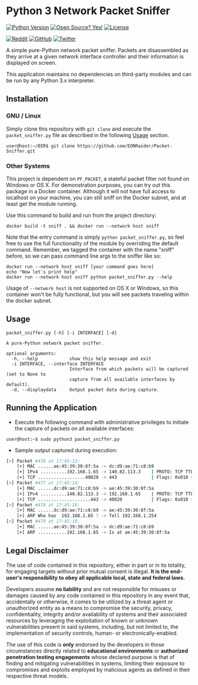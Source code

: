 # Python 3 Network Packet Sniffer

[![Python Version](https://img.shields.io/badge/python-3.x-blue?style=for-the-badge&logo=python)](https://github.com/EONRaider/Packet-Sniffer/)
[![Open Source? Yes!](https://img.shields.io/badge/Open%20Source%3F-Yes!-green?style=for-the-badge&logo=appveyor)](https://github.com/EONRaider/Packet-Sniffer/)
[![License](https://img.shields.io/github/license/EONRaider/Packet-Sniffer?style=for-the-badge)](https://github.com/EONRaider/Packet-Sniffer/blob/master/LICENSE)

[![Reddit](https://img.shields.io/reddit/user-karma/combined/eonraider?style=flat-square&logo=reddit)](https://www.reddit.com/user/eonraider)
[![GitHub](https://img.shields.io/github/followers/eonraider?label=GitHub&logo=github&style=flat-square)](https://github.com/EONRaider)
[![Twitter](https://img.shields.io/twitter/follow/eon_raider?style=flat-square&logo=twitter)](https://twitter.com/intent/follow?screen_name=eon_raider)

A simple pure-Python network packet sniffer. Packets are disassembled
as they arrive at a given network interface controller and their information
is displayed on screen.

This application maintains no dependencies on third-party modules and can be
run by any Python 3.x interpreter.

## Installation

### GNU / Linux

Simply clone this repository with `git clone` and execute the `packet_sniffer.py`
file as described in the following <a href="#usage">Usage</a> section.

```
user@host:~/DIR$ git clone https://github.com/EONRaider/Packet-Sniffer.git
```

### Other Systems

This project is dependent on `PF_PACKET`, a stateful packet filter not
found on Windows or OS X. For demonstration purposes, you can try out this
package in a Docker container. Although it will not have full access to
localhost on your machine, you can still sniff on the Docker subnet, and at
least get the module running.

Use this command to build and run from the project directory:

```
docker build -t sniff . && docker run --network host sniff
```

Note that the entry command is simply `python packet_sniffer.py`, so feel
free to use the full functionality of the module by overriding the default
command. Remember, we tagged the container with the name "sniff" before, so
we can pass command line args to the sniffer like so:

```
docker run --network host sniff [your command goes here]
echo "Now let's print help"
docker run --network host sniff python packet_sniffer.py --help
```

Usage of `--network host` is not supported on OS X or Windows,
so this container won't be fully functional, but you will see packets traveling
within the docker subnet.

<h2 id="usage">Usage</h2>

```
packet_sniffer.py [-h] [-i INTERFACE] [-d]

A pure-Python network packet sniffer.

optional arguments:
  -h, --help            show this help message and exit
  -i INTERFACE, --interface INTERFACE
                        Interface from which packets will be captured (set to None to
                        capture from all available interfaces by default).
  -d, --displaydata     Output packet data during capture.
```

## Running the Application

- Execute the following command with administrative privileges to
  initiate the capture of packets on all available interfaces:

```user@host:~$ sudo python3 packet_sniffer.py```

- Sample output captured during execution:

```sh
[>] Packet #476 at 17:45:13:
    [+] MAC ......ae:45:39:30:8f:5a -> dc:d9:ae:71:c8:b9
    [+] IPv4 ..........192.168.1.65 -> 140.82.113.3    | PROTO: TCP TTL: 64
    [+] TCP ..................40820 -> 443             | Flags: 0x010 > ACK
[>] Packet #477 at 17:45:14:
    [+] MAC ......dc:d9:ae:71:c8:b9 -> ae:45:39:30:8f:5a
    [+] IPv4 ..........140.82.113.3 -> 192.168.1.65    | PROTO: TCP TTL: 49
    [+] TCP ....................443 -> 40820           | Flags: 0x010 > ACK
[>] Packet #478 at 17:45:18:
    [+] MAC ......dc:d9:ae:71:c8:b9 -> ae:45:39:30:8f:5a
    [+] ARP Who has  192.168.1.65 ? -> Tell 192.168.1.254
[>] Packet #479 at 17:45:18:
    [+] MAC ......ae:45:39:30:8f:5a -> dc:d9:ae:71:c8:b9
    [+] ARP ...........192.168.1.65 -> Is at ae:45:39:30:8f:5a
```

## Legal Disclaimer

The use of code contained in this repository, either in part or in its totality,
for engaging targets without prior mutual consent is illegal. **It is
the end-user's responsibility to obey all applicable local, state
and federal laws.**

Developers assume **no liability** and are not
responsible for misuses or damages caused by any code contained
in this repository in any event that, accidentally or otherwise, it comes to
be utilized by a threat agent or unauthorized entity as a means to compromise
the security, privacy, confidentiality, integrity and/or availability of
systems and their associated resources by leveraging the exploitation of known
or unknown vulnerabilities present in said systems, including, but not limited
to, the implementation of security controls, human- or electronically-enabled.

The use of this code is **only** endorsed by the developers in those
circumstances directly related to **educational environments** or
**authorized penetration testing engagements** whose declared purpose is that
of finding and mitigating vulnerabilities in systems, limiting their exposure
to compromises and exploits employed by malicious agents as defined in their
respective threat models.
